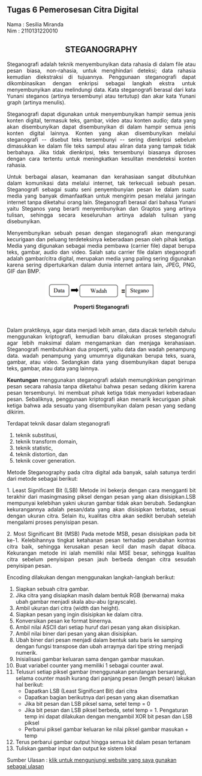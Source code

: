 ## Tugas 6 Pemerosesan Citra Digital
Nama   : Sesilia Miranda<br>
Nim    : 2110131220010


<h2 align="center">STEGANOGRAPHY</h2>

<P align="justify">Steganografi adalah teknik menyembunyikan data rahasia di dalam file atau pesan biasa, non-rahasia, untuk menghindari deteksi; data rahasia kemudian diekstraksi di tujuannya. Penggunaan steganografi dapat dikombinasikan dengan enkripsi sebagai langkah ekstra untuk menyembunyikan atau melindungi data. Kata steganografi berasal dari kata Yunani steganos (artinya tersembunyi atau tertutup) dan akar kata Yunani graph (artinya menulis).</p>

<P align="justify">Steganografi dapat digunakan untuk menyembunyikan hampir semua jenis konten digital, termasuk teks, gambar, video atau konten audio; data yang akan disembunyikan dapat disembunyikan di dalam hampir semua jenis konten digital lainnya. Konten yang akan disembunyikan melalui steganografi -- disebut teks tersembunyi -- sering dienkripsi sebelum dimasukkan ke dalam file teks sampul atau aliran data yang tampak tidak berbahaya. Jika tidak dienkripsi, teks tersembunyi biasanya diproses dengan cara tertentu untuk meningkatkan kesulitan mendeteksi konten rahasia.</P>

<P align="justify">Untuk berbagai alasan, keamanan dan kerahasiaan sangat dibutuhkan dalam komunikasi data melalui internet, tak terkecuali sebuah pesan. Steganografi sebagai suatu seni penyembunyian pesan ke dalam suatu media yang banyak dimanfaatkan untuk mengirim pesan melalui jaringan internet tanpa diketahui orang lain. Steganografi berasal dari bahasa Yunani yaitu Steganos yang berarti menyembunyikan dan Graptos yang artinya tulisan, sehingga secara keseluruhan artinya adalah tulisan yang disebunyikan.</p>

<P align="justify">Menyembunyikan sebuah pesan dengan steganografi akan mengurangi kecurigaan dan peluang terdeteksinya keberadaan pesan oleh pihak ketiga. Media yang digunakan sebagai media pembawa (carrier file) dapat berupa teks, gambar, audio dan video. Salah satu carrier file dalam steganografi adalah gambar/citra digital, merupakan media yang paling sering digunakan karena sering dipertukarkan dalam dunia internet antara lain, JPEG, PNG, GIF dan BMP.</p>

<p align = "center"><img width='300'; src="foto/1.PNG"><br><b>Properti Steganografi</b></p><br>

<P align="justify">Dalam praktiknya, agar data menjadi lebih aman, data diacak terlebih dahulu menggunakan kriptografi, kemudian baru dilakukan proses steganografi agar lebih maksimal dalam mengamankan dan menjaga kerahasiaan. Steganografi membutuhkan dua properti, yaitu data dan wadah penampung data. wadah penampung yang umumnya digunakan berupa teks, suara, gambar, atau video. Sedangkan data yang disembunyikan dapat berupa teks, gambar, atau data yang lainnya.</p>

<P align="justify"><b>Keuntungan</b> menggunakan steganografi adalah memungkinkan pengiriman pesan secara rahasia tanpa diketahui bahwa pesan sedang dikirim karena pesan tersembunyi. Ini membuat pihak ketiga tidak menyadari keberadaan pesan. Sebaliknya, penggunaan kriptografi akan menarik kecurigaan pihak ketiga bahwa ada sesuatu yang disembunyikan dalam pesan yang sedang dikirim.</p>

<P align="justify">Terdapat teknik dasar dalam steganografi</p> 

1. teknik substitusi, 
2. teknik transform domain, 
3. teknik statistic, 
4. teknik distortion, dan 
5. teknik cover generation. 

<P align="justify">Metode Steganography pada citra digital ada banyak, salah satunya terdiri dari metode sebagai berikut: </p>

<P align="justify"> 1. Least Significant Bit (LSB) Metode ini bekerja dengan cara mengganti bit terakhir dari masingmasing piksel dengan pesan yang akan disisipkan.LSB mempunyai kelebihan yakni ukuran gambar tidak akan berubah. Sedangkan kekurangannya adalah pesan/data yang akan disisipkan terbatas, sesuai dengan ukuran citra. Selain itu, kualitas citra akan sedikit berubah setelah mengalami proses penyisipan pesan.</p>

<P align="justify"> 2. Most Significant Bit (MSB) Pada metode MSB, pesan disisipkan pada bit ke-1. Kelebihannya tingkat ketahanan pesan terhadap perubahan kontras citra baik, sehingga kerusakan pesan kecil dan masih dapat dibaca. Kekurangan metode ini ialah memiliki nilai MSE besar, sehingga kualitas citra sebelum penyisipan pesan jauh berbeda dengan citra sesudah penyisipan pesan.</p>

<P align="justify">Encoding dilakukan dengan menggunakan langkah-langkah berikut:</p>

1. Siapkan sebuah citra gambar.
2. Jika citra yang disiapkan masih dalam bentuk RGB (berwarna) maka ubah gambar menjadi skala abu-abu (grayscale).
3. Ambil ukuran dari citra (width dan height).
4. Siapkan pesan yang ingin disisipkan ke dalam citra.
5. Konversikan pesan ke format binernya.
6. Ambil nilai ASCII dari setiap huruf dari pesan yang akan disisipkan.
7. Ambil nilai biner dari pesan yang akan disisipkan.
8. Ubah biner dari pesan menjadi dalam bentuk satu baris ke samping dengan fungsi transpose dan ubah arraynya dari tipe string menjadi numerik.
9. Inisialisasi gambar keluaran sama dengan gambar masukan.
10. Buat variabel counter yang memiliki 1 sebagai counter awal.
11. Telusuri setiap piksel gambar (menggunakan perulangan bersarang), selama counter masih kurang dari panjang pesan (length pesan) lakukan hal berikut:
    - Dapatkan LSB (Least Significant Bit) dari citra
    - Dapatkan bagian berikutnya dari pesan yang akan disematkan
    - Jika bit pesan dan LSB piksel sama, setel temp = 0
    - Jika bit pesan dan LSB piksel berbeda, setel temp = 1. Pengaturan temp ini dapat dilakukan dengan mengambil XOR bit pesan dan LSB piksel
    - Perbarui piksel gambar keluaran ke nilai piksel gambar masukan + temp
12. Terus perbarui gambar output hingga semua bit dalam pesan tertanam
13. Tuliskan gambar input dan output ke sistem lokal

Sumber Ulasan : [klik untuk mengunjungi website yang saya gunakan sebagai ulasan](https://www.techtarget.com/searchsecurity/definition/steganography)

